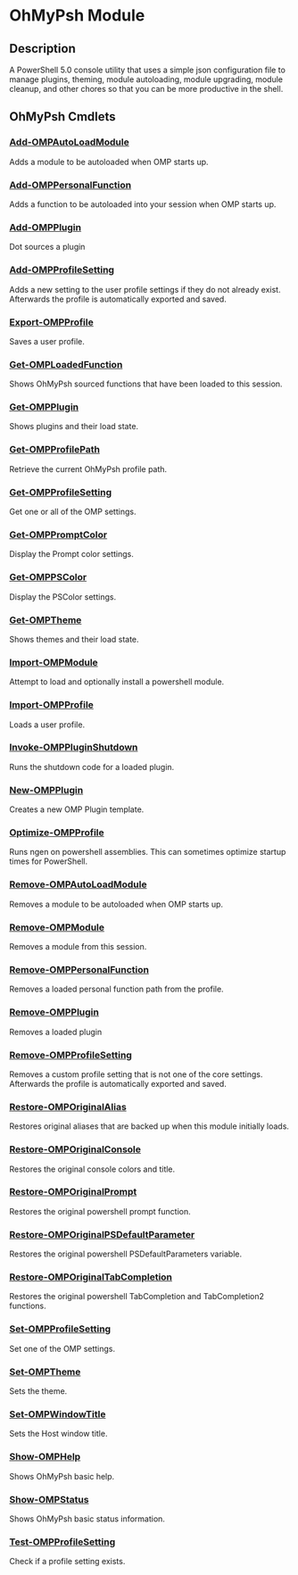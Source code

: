 ﻿---
Module Name: OhMyPsh
Module Guid: 00000000-0000-0000-0000-000000000000
Download Help Link: https://github.com/zloeber/OhMyPsh/release/OhMyPsh/docs/OhMyPsh.md
Help Version: 0.0.5
Locale: en-US
---

# OhMyPsh Module
## Description
A PowerShell 5.0 console utility that uses a simple json configuration file to manage plugins, theming, module autoloading, module upgrading, module cleanup, and other chores so that you can be more productive in the shell.

## OhMyPsh Cmdlets
### [Add-OMPAutoLoadModule](Add-OMPAutoLoadModule.md)
Adds a module to be autoloaded when OMP starts up.

### [Add-OMPPersonalFunction](Add-OMPPersonalFunction.md)
Adds a function to be autoloaded into your session when OMP starts up.

### [Add-OMPPlugin](Add-OMPPlugin.md)
Dot sources a plugin

### [Add-OMPProfileSetting](Add-OMPProfileSetting.md)
Adds a new setting to the user profile settings if they do not already exist. Afterwards the profile is automatically exported and saved.

### [Export-OMPProfile](Export-OMPProfile.md)
Saves a user profile.

### [Get-OMPLoadedFunction](Get-OMPLoadedFunction.md)
Shows OhMyPsh sourced functions that have been loaded to this session.

### [Get-OMPPlugin](Get-OMPPlugin.md)
Shows plugins and their load state.

### [Get-OMPProfilePath](Get-OMPProfilePath.md)
Retrieve the current OhMyPsh profile path.

### [Get-OMPProfileSetting](Get-OMPProfileSetting.md)
Get one or all of the OMP settings.

### [Get-OMPPromptColor](Get-OMPPromptColor.md)
Display the Prompt color settings.

### [Get-OMPPSColor](Get-OMPPSColor.md)
Display the PSColor settings.

### [Get-OMPTheme](Get-OMPTheme.md)
Shows themes and their load state.

### [Import-OMPModule](Import-OMPModule.md)
Attempt to load and optionally install a powershell module.

### [Import-OMPProfile](Import-OMPProfile.md)
Loads a user profile.

### [Invoke-OMPPluginShutdown](Invoke-OMPPluginShutdown.md)
Runs the shutdown code for a loaded plugin.

### [New-OMPPlugin](New-OMPPlugin.md)
Creates a new OMP Plugin template.

### [Optimize-OMPProfile](Optimize-OMPProfile.md)
Runs ngen on powershell assemblies. This can sometimes optimize startup times for PowerShell.

### [Remove-OMPAutoLoadModule](Remove-OMPAutoLoadModule.md)
Removes a module to be autoloaded when OMP starts up.

### [Remove-OMPModule](Remove-OMPModule.md)
Removes a module from this session.

### [Remove-OMPPersonalFunction](Remove-OMPPersonalFunction.md)
Removes a loaded personal function path from the profile.

### [Remove-OMPPlugin](Remove-OMPPlugin.md)
Removes a loaded plugin

### [Remove-OMPProfileSetting](Remove-OMPProfileSetting.md)
Removes a custom profile setting that is not one of the core settings. Afterwards the profile is automatically exported and saved.

### [Restore-OMPOriginalAlias](Restore-OMPOriginalAlias.md)
Restores original aliases that are backed up when this module initially loads.

### [Restore-OMPOriginalConsole](Restore-OMPOriginalConsole.md)
Restores the original console colors and title.

### [Restore-OMPOriginalPrompt](Restore-OMPOriginalPrompt.md)
Restores the original powershell prompt function.

### [Restore-OMPOriginalPSDefaultParameter](Restore-OMPOriginalPSDefaultParameter.md)
Restores the original powershell PSDefaultParameters variable.

### [Restore-OMPOriginalTabCompletion](Restore-OMPOriginalTabCompletion.md)
Restores the original powershell TabCompletion and TabCompletion2 functions.

### [Set-OMPProfileSetting](Set-OMPProfileSetting.md)
Set one of the OMP settings.

### [Set-OMPTheme](Set-OMPTheme.md)
Sets the theme.

### [Set-OMPWindowTitle](Set-OMPWindowTitle.md)
Sets the Host window title.

### [Show-OMPHelp](Show-OMPHelp.md)
Shows OhMyPsh basic help.

### [Show-OMPStatus](Show-OMPStatus.md)
Shows OhMyPsh basic status information.

### [Test-OMPProfileSetting](Test-OMPProfileSetting.md)
Check if a profile setting exists.


